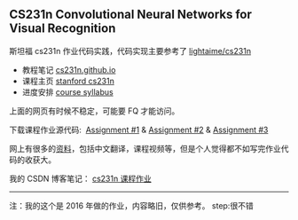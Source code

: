 ## CS231n Convolutional Neural Networks for Visual Recognition

斯坦福 cs231n 作业代码实践，代码实现主要参考了 [lightaime/cs231n](https://github.com/lightaime/cs231n)

- 教程笔记 [cs231n.github.io](http://cs231n.github.io/)
- 课程主页 [stanford cs231n](http://cs231n.stanford.edu/index.html)
- 进度安排 [course syllabus](http://cs231n.stanford.edu/syllabus.html)

上面的网页有时候不稳定，可能要 FQ 才能访问。

下载课程作业源代码:  [Assignment #1](http://cs231n.stanford.edu/assignments/2016/winter1516_assignment1.zip) & [Assignment #2](http://cs231n.stanford.edu/assignments/2016/winter1516_assignment2.zip) & [Assignment #3](http://cs231n.stanford.edu/assignments/2016/winter1516_assignment3.zip)

网上有很多的[资料](http://blog.csdn.net/zhangxb35/article/details/55223825)，包括中文翻译，课程视频等，但是个人觉得都不如写完作业代码的收获大。

我的 CSDN 博客笔记： [cs231n 课程作业](http://blog.csdn.net/zhangxb35/article/category/6727687)

---

注：我的这个是 2016 年做的作业，内容略旧，仅供参考。
step:很不错
